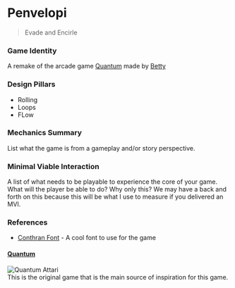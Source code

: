 # Penvelopi

> Evade and Encirle

### Game Identity

A remake of the arcade game [Quantum](https://www.arcade-museum.com/game_detail.php?game_id=9189) made by [Betty](https://en.wikipedia.org/wiki/Elizabeth_Betty_Ryan)

### Design Pillars

- Rolling
- Loops
- FLow

### Mechanics Summary

List what the game is from a gameplay and/or story perspective.

### Minimal Viable Interaction 

A list of what needs to be playable to experience the core of your game. What will the player be able to do? Why only this? We may have a back and forth on this because this will be what I use to measure if you delivered an MVI.

### References

- [Conthran Font](https://www.dafont.com/conthrax.font?fpp=200&l[]=10&l[]=1) - A cool font to use for the game

#### [Quantum](https://www.arcade-museum.com/game_detail.php?game_id=9189)
![Quantum Attari][Quantum Logo]  
This is the original game that is the main source of inspiration for this game.


[Quantum Logo]: https://upload.wikimedia.org/wikipedia/en/5/57/Quantum_Coverart.png

